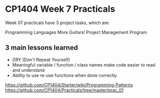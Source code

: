 # CP1404 Week 7 Practicals

Week 07 practicals have 3 project tasks, which are:

Programming Languages
More Guitars!
Project Management Program

## 3 main lessons learned

- DRY (Don't Repeat Yourself)
- Meaningful variable / function / class names make code easier to read and understand
- Ability to use re-use functions when done correctly

https://github.com/CP1404/Starter/wiki/Programming-Patterns
https://github.com/CP1404/Practicals/tree/master/prac_01